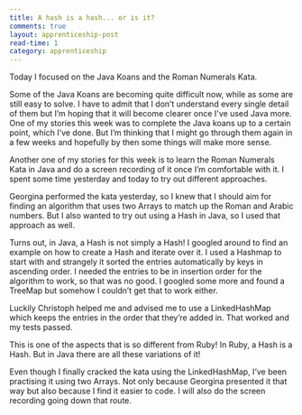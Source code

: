 ```yaml
---
title: A hash is a hash... or is it?
comments: true
layout: apprenticeship-post
read-time: 1
category: apprenticeship
---
```


Today I focused on the Java Koans and the Roman Numerals Kata. 

<!--break-->

Some of the Java Koans are becoming quite difficult now, while as some are still easy to solve. I have to admit that I don’t understand every single detail of them but I’m hoping that it will become clearer once I've used Java more. One of my stories this week was to complete the Java koans up to a certain point, which I’ve done. But I’m thinking that I might go through them again in a few weeks and hopefully by then some things will make more sense.

Another one of my stories for this week is to learn the Roman Numerals Kata in Java and do a screen recording of it once I’m comfortable with it. I spent some time yesterday and today to try out different approaches. 

Georgina performed the kata yesterday, so I knew that I should aim for finding an algorithm that uses two Arrays to match up the Roman and Arabic numbers. But I also wanted to try out using a Hash in Java, so I used that approach as well. 

Turns out, in Java, a Hash is not simply a Hash! I googled around to find an example on how to create a Hash and iterate over it. I used a Hashmap to start with and strangely it sorted the entries automatically by keys in ascending order. I needed the entries to be in insertion order for the algorithm to work, so that was no good. I googled some more and found a TreeMap but somehow I couldn’t get that to work either. 

Luckily Christoph helped me and advised me to use a LinkedHashMap which keeps the entries in the order that they’re added in. That worked and my tests passed.

This is one of the aspects that is so different from Ruby! In Ruby, a Hash is a Hash. But in Java there are all these variations of it!

Even though I finally cracked the kata using the LinkedHashMap, I’ve been practising it using two Arrays. Not only because Georgina presented it that way but also because I find it easier to code. I will also do the screen recording going down that route. 